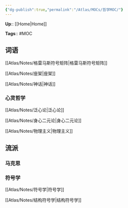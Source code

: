 ```yaml
---
{"dg-publish":true,"permalink":"/Atlas/MOCs/哲学MOC/"}
---
```



**Up**:: [[Home\|Home]]

**Tags**:: #MOC

## 词语

[[Atlas/Notes/格雷马斯符号矩阵\|格雷马斯符号矩阵]]

[[Atlas/Notes/座架\|座架]]

[[Atlas/Notes/神话\|神话]]

### 心灵哲学

[[Atlas/Notes/泛心论\|泛心论]]

[[Atlas/Notes/身心二元论\|身心二元论]]

[[Atlas/Notes/物理主义\|物理主义]]

## 流派

### 马克思

### 符号学

[[Atlas/Notes/符号学\|符号学]]

[[Atlas/Notes/结构符号学\|结构符号学]]
